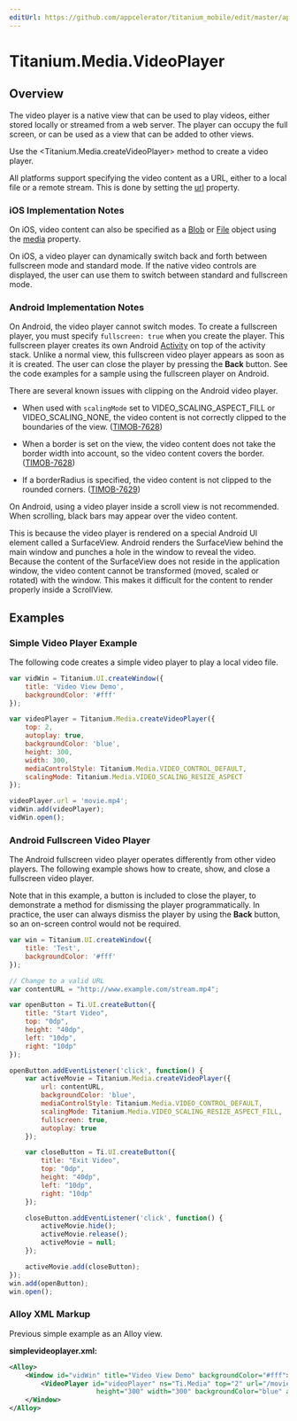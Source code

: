 ```yaml
---
editUrl: https://github.com/appcelerator/titanium_mobile/edit/master/apidoc/Titanium/Media/VideoPlayer.yml
---
```

# Titanium.Media.VideoPlayer

<TypeHeader/>

## Overview

The video player is a native view that can be used to play videos, either stored
locally or streamed from a web server. The player can occupy the full screen, or can
be used as a view that can be added to other views.

Use the <Titanium.Media.createVideoPlayer> method to create a video player.

All platforms support specifying the video content as a URL, either to a local file or
a remote stream. This is done by setting the [url](Titanium.Media.VideoPlayer.url) property.

### iOS Implementation Notes

On iOS, video content can also be specified as a [Blob](Titanium.Blob) or
[File](Titanium.Filesystem.File) object using the
[media](Titanium.Media.VideoPlayer.media) property.

On iOS, a video player can dynamically switch back and forth between fullscreen mode
and standard mode. If the native video controls are displayed, the user can use them
to switch between standard and fullscreen mode.

### Android Implementation Notes

On Android, the video player cannot switch modes. To create a fullscreen player, you
must specify `fullscreen: true` when you create the player. This fullscreen player
creates its own Android [Activity](Titanium.Android.Activity) on top of the activity stack.
Unlike a normal view, this fullscreen video player appears as soon as it is created.
The user can close the player by pressing the **Back** button. See the code examples for
a sample using the fullscreen player on Android.

There are several known issues with clipping on the Android video player.

* When used with `scalingMode` set to VIDEO_SCALING_ASPECT_FILL or VIDEO_SCALING_NONE,
  the video content is not correctly clipped to the boundaries of the view.
  ([TIMOB-7628](https://jira.appcelerator.org/browse/TIMOB-7628))

* When a border is set on the view, the video content does not take the border width
  into account, so the video content covers the border.
  ([TIMOB-7628](https://jira.appcelerator.org/browse/TIMOB-7628))

* If a borderRadius is specified, the video content is not clipped to the rounded
  corners. ([TIMOB-7629](https://jira.appcelerator.org/browse/TIMOB-7629))

On Android, using a video player inside a scroll view is not recommended. When scrolling,
black bars may appear over the video content.

This is because the video player is rendered on a special Android UI element called a SurfaceView.
Android renders the SurfaceView behind the main window and punches a hole in the window
to reveal the video.  Because the content of the SurfaceView does not reside in the application
window, the video content cannot be transformed (moved, scaled or rotated) with the window.
This makes it difficult for the content to render properly inside a ScrollView.

## Examples

### Simple Video Player Example

The following code creates a simple video player to play a local video file.

``` js
var vidWin = Titanium.UI.createWindow({
    title: 'Video View Demo',
    backgroundColor: '#fff'
});

var videoPlayer = Titanium.Media.createVideoPlayer({
    top: 2,
    autoplay: true,
    backgroundColor: 'blue',
    height: 300,
    width: 300,
    mediaControlStyle: Titanium.Media.VIDEO_CONTROL_DEFAULT,
    scalingMode: Titanium.Media.VIDEO_SCALING_RESIZE_ASPECT
});

videoPlayer.url = 'movie.mp4';
vidWin.add(videoPlayer);
vidWin.open();
```

### Android Fullscreen Video Player

The Android fullscreen video player operates differently from other video players.
The following example shows how to create, show, and close a fullscreen video
player.

Note that in this example, a button is included to close the player, to
demonstrate a method for dismissing the player programmatically. In practice, the user
can always dismiss the player by using the **Back** button, so an on-screen
control would not be required.

``` js
var win = Titanium.UI.createWindow({
    title: 'Test',
    backgroundColor: '#fff'
});

// Change to a valid URL
var contentURL = "http://www.example.com/stream.mp4";

var openButton = Ti.UI.createButton({
    title: "Start Video",
    top: "0dp",
    height: "40dp",
    left: "10dp",
    right: "10dp"
});

openButton.addEventListener('click', function() {
    var activeMovie = Titanium.Media.createVideoPlayer({
        url: contentURL,
        backgroundColor: 'blue',
        mediaControlStyle: Titanium.Media.VIDEO_CONTROL_DEFAULT,
        scalingMode: Titanium.Media.VIDEO_SCALING_RESIZE_ASPECT_FILL,
        fullscreen: true,
        autoplay: true
    });

    var closeButton = Ti.UI.createButton({
        title: "Exit Video",
        top: "0dp",
        height: "40dp",
        left: "10dp",
        right: "10dp"
    });

    closeButton.addEventListener('click', function() {
        activeMovie.hide();
        activeMovie.release();
        activeMovie = null;
    });

    activeMovie.add(closeButton);
});
win.add(openButton);
win.open();
```

### Alloy XML Markup

Previous simple example as an Alloy view.

**simplevideoplayer.xml:**
``` xml
<Alloy>
    <Window id="vidWin" title="Video View Demo" backgroundColor="#fff">
        <VideoPlayer id="videoPlayer" ns="Ti.Media" top="2" url="/movie.mp4"
                      height="300" width="300" backgroundColor="blue" autoplay="true" />
    </Window>
</Alloy>
```

<ApiDocs/>
